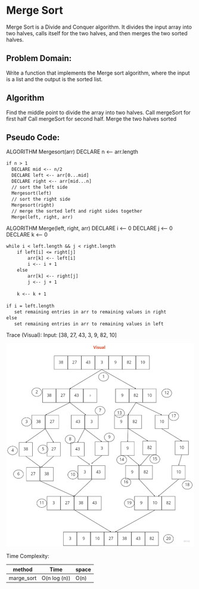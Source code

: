 # Merge Sort

Merge Sort is a Divide and Conquer algorithm. It divides the input array into two halves, calls itself for the two halves, and then merges the two sorted halves.

## Problem Domain:
Write a function that implements the Merge sort algorithm, where the input is a list and the output is the sorted list.

## Algorithm
Find the middle point to divide the array into two halves.
Call mergeSort for first half
Call mergeSort for second half.
Merge the two halves sorted

## Pseudo Code:
ALGORITHM Mergesort(arr)
    DECLARE n <-- arr.length
           
    if n > 1
      DECLARE mid <-- n/2
      DECLARE left <-- arr[0...mid]
      DECLARE right <-- arr[mid...n]
      // sort the left side
      Mergesort(left)
      // sort the right side
      Mergesort(right)
      // merge the sorted left and right sides together
      Merge(left, right, arr)

ALGORITHM Merge(left, right, arr)
    DECLARE i <-- 0
    DECLARE j <-- 0
    DECLARE k <-- 0

    while i < left.length && j < right.length
        if left[i] <= right[j]
            arr[k] <-- left[i]
            i <-- i + 1
        else
            arr[k] <-- right[j]
            j <-- j + 1
            
        k <-- k + 1

    if i = left.length
       set remaining entries in arr to remaining values in right
    else
       set remaining entries in arr to remaining values in left

Trace (Visual):
Input: [38, 27, 43, 3, 9, 82, 10]


![trace](trace_marge_sort.jpg)

Time Complexity:

|method|Time|space|
|:--:|:--:|:--|
|marge_sort|O(n log (n))|O(n)|